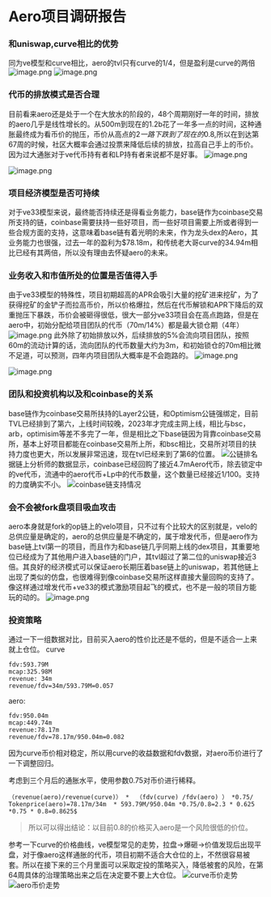 

# Aero项目调研报告

### 和uniswap,curve相比的优势
同为ve模型和curve相比，aero的tvl只有curve的1/4，但是盈利是curve的两倍
![image.png](https://upload-images.jianshu.io/upload_images/29534666-73a413278e1add02.png?imageMogr2/auto-orient/strip%7CimageView2/2/w/1240)
![image.png](https://upload-images.jianshu.io/upload_images/29534666-b81c6e151c564745.png?imageMogr2/auto-orient/strip%7CimageView2/2/w/1240)





### 代币的排放模式是否合理
目前看来aero还是处于一个在大放水的阶段的，48个周期刚好一年的时间，排放的aero几乎是线性增长的。从500m到现在的1.2b花了一年多一点的时间，这种通胀最终成为看币价的抛压，币价从高点的2$一路下跌到了现在的0.8$,所以在到达第67周的时候，社区大概率会通过投票来降低后续的排放，拉高自己手上的币价。因为过大通胀对于ve代币持有者和LP持有者来说都不是好事。
![image.png](https://upload-images.jianshu.io/upload_images/29534666-b53d355700577a83.png?imageMogr2/auto-orient/strip%7CimageView2/2/w/1240)

![image.png](https://upload-images.jianshu.io/upload_images/29534666-e87b11c8cc843d08.png?imageMogr2/auto-orient/strip%7CimageView2/2/w/1240)


### 项目经济模型是否可持续
对于ve33模型来说，最终能否持续还是得看业务能力，base链作为coinbase交易所支持的链，coinbase需要扶持一些好项目，而一些好项目需要上所或者得到一些合规方面的支持，这意味着base链有着光明的未来，作为龙头dex的Aero，其业务能力也很强，过去一年的盈利为$78.18m，和传统老大哥curve的34.94m相比已经有其两倍，所以没有理由去怀疑aero的未来。

### 业务收入和市值所处的位置是否值得入手
由于ve33模型的特殊性，项目初期超高的APR会吸引大量的挖矿进来挖矿，为了获得挖矿的金铲子而拉高币价，所以价格爆拉，然后在代币解锁和APR下降后的双重抛压下暴跌，币价会被砸得很低，很大一部分ve33项目会在高点跑路，但是在aero中，初始分配给项目团队的代币（70m/14%）都是最大锁仓期（4年）
![image.png](https://upload-images.jianshu.io/upload_images/29534666-b3404c6f949643b5.png?imageMogr2/auto-orient/strip%7CimageView2/2/w/1240)
此外除了初始排放以外，后续排放的5%会流向项目团队，按照60m的流动计算的话，流向团队的代币数量大约为3m，和初始锁仓的70m相比微不足道，可以预测，四年内项目团队大概率是不会跑路的。
![image.png](https://upload-images.jianshu.io/upload_images/29534666-68c4d1d8ac9b5913.png?imageMogr2/auto-orient/strip%7CimageView2/2/w/1240)

![image.png](https://upload-images.jianshu.io/upload_images/29534666-902017d7ed2db8a4.png?imageMogr2/auto-orient/strip%7CimageView2/2/w/1240)

### 团队和投资机构以及和coinbase的关系
base链作为coinbase交易所扶持的Layer2公链，和Optimism公链强绑定，目前TVL已经排到了第六，上线时间较晚，2023年才完成主网上线，相比与bsc，arb，optimisim等差不多完了一年，但是相比之下base链因为背靠coinbase交易所，基本上好项目都能在coinbase交易所上所，和bsc相比，交易所对项目的扶持力度也更大，所以发展非常迅速，现在tvl已经来到了第6的位置。
![公链排名](https://upload-images.jianshu.io/upload_images/29534666-fd4a99bb8b8d639d.png?imageMogr2/auto-orient/strip%7CimageView2/2/w/1240)
据链上分析师的数据显示，coinbase已经回购了接近4.7mAero代币，除去锁定中的ve代币，流通中的aero代币+Lp中的代币数量，这个数量已经接近1/100。支持的力度确实不小。
![coinbase链支持情况](https://upload-images.jianshu.io/upload_images/29534666-837bd24252a42106.png?imageMogr2/auto-orient/strip%7CimageView2/2/w/1240)




### 会不会被fork盘项目吸血攻击
aero本身就是fork的op链上的velo项目，只不过有个比较大的区别就是，velo的总供应量是确定的，aero的总供应量是不确定的，属于增发代币，但是aero作为base链上tvl第一的项目，而且作为和base链几乎同期上线的dex项目，其重要地位已经成为了其他用户进入base链的门户，其tvl超过了第二位的uniswap接近3倍。其良好的经济模式可以保证aero长期压着base链上的uniswap，若其他链上出现了类似的仿盘，也很难得到像coinbase交易所这样直接大量回购的支持了。像这样通过增发代币+ve33的模式激励项目起飞的模式，也不是一般的项目方能玩的动的。
![image.png](https://upload-images.jianshu.io/upload_images/29534666-e8aed1ccee96665b.png?imageMogr2/auto-orient/strip%7CimageView2/2/w/1240)

### 投资策略
通过一下一组数据对比，目前买入aero的性价比还是不低的，但是不适合一上来就上仓位。
curve
```
fdv:593.79M
mcap:325.98M
revenue: 34m 
revenue/fdv=34m/593.79M=0.057
```
aero:
```
fdv:950.04m
mcap:449.74m
revenue:78.17m
revenue/fdv=78.17m/950.04m=0.082
```



因为curve币价相对稳定，所以用curve的收益数据和fdv数据，对aero币价进行了一下调整回归。

考虑到三个月后的通胀水平，使用参数0.75对币价进行稀释。

```
（revenue(aero)/revenue(curve)） *  （fdv(curve) /fdv(aero) ） *0.75/ Tokenprice(aero)=78.17m/34m  * 593.79M/950.04m *0.75/0.8=2.3 * 0.625 *0.75 * 0.8=0.8625$
```

> 所以可以得出结论：以目前0.8的价格买入aero是一个风险很低的价位。

参考一下curve的价格曲线，ve模型常见的走势，拉盘->爆砸->价值发现后出现平盘，对于像aero这样通胀的代币，项目初期不适合大仓位的上，不然很容易被套。所以在接下来的三个月里面可以采取定投的策略买入，降低被套的风险，在第64周具体的治理策略出来之后在决定要不要上大仓位。
![curve币价走势](https://upload-images.jianshu.io/upload_images/29534666-201282a943fd829b.png?imageMogr2/auto-orient/strip%7CimageView2/2/w/1240)
![aero币价走势](https://upload-images.jianshu.io/upload_images/29534666-7898fd22606bbb28.png?imageMogr2/auto-orient/strip%7CimageView2/2/w/1240)